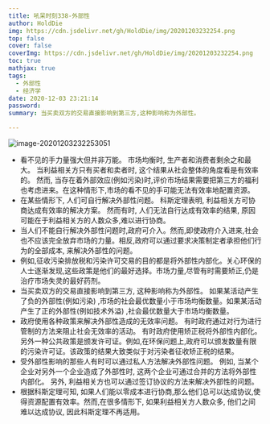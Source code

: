 ```yaml
---
title: 吼呆时刻338-外部性
author: HoldDie
img: https://cdn.jsdelivr.net/gh/HoldDie/img/20201203232254.png
top: false
cover: false
coverImg: https://cdn.jsdelivr.net/gh/HoldDie/img/20201203232254.png
toc: true
mathjax: true
tags:
  - 外部性
  - 经济学
date: 2020-12-03 23:21:14
password:
summary: 当买卖双方的交易直接影响到第三方,这种影响称为外部性。

---
```


![image-20201203232253051](https://cdn.jsdelivr.net/gh/HoldDie/img/20201203232254.png)



- 看不见的手力量强大但并非万能。 市场均衡时, 生产者和消费者剩余之和最大。 当利益相关方只有买者和卖者时, 这个结果从社会整体的角度看是有效率的。 然而, 当存在着外部效应(例如污染)时,评价市场结果需要把第三方的福利也考虑进来。在这种情形下,市场的看不见的手可能无法有效率地配置资源。
- 在某些情形下, 人们可自行解决外部性问题。 科斯定理表明, 利益相关方可协商达成有效率的解决方案。 然而有时, 人们无法自行达成有效率的结果, 原因可能在于利益相关方的人数众多,难以进行协商。
- 当人们不能自行解决外部性问题时,政府可介入。然而,即使政府介入进来,社会也不应该完全放弃市场的力量。相反,政府可以通过要求决策制定者承担他们行为的全部成本, 来解决外部性的问题。
- 例如,征收污染排放税和污染许可交易的目的都是将外部性内部化。关心环保的人士逐渐发现,这些政策是他们的最好选择。市场力量,尽管有时需要矫正,仍是治疗市场失灵的最好药剂。
- 当买卖双方的交易直接影响到第三方, 这种影响称为外部性。 如果某活动产生了负的外部性(例如污染) ,市场的社会最优数量小于市场均衡数量。如果某活动产生了正的外部性(例如技术外溢) ,社会最优数量大于市场均衡数量。
- 政府使用各种政策来解决外部性造成的无效率问题。 有时政府通过对行为进行管制的方法来阻止社会无效率的活动。 有时政府使用矫正税将外部性内部化。 另外一种公共政策是颁发许可证。例如,在环保问题上,政府可以颁发数量有限的污染许可证。该政策的结果大致类似于对污染者征收矫正税的结果。
- 受外部性影响的那些人有时可以通过私人方法解决外部性问题。 例如, 当某个企业对另外一个企业造成了外部性时, 这两个企业可通过合并的方法将外部性内部化。 另外, 利益相关方也可以通过签订协议的方法来解决外部性的问题。 
- 根据科斯定理可知, 如果人们能以零成本进行协商,那么他们总可以达成协议,使得资源配置有效率。然而,在很多情形下, 如果利益相关方人数众多, 他们之间难以达成协议, 因此科斯定理不再适用。